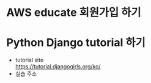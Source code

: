 # AWS educate 회원가입 하기

# Python Django tutorial 하기
  - tutorial site <br> https://tutorial.djangogirls.org/ko/
  - 실습 주소 <br>
